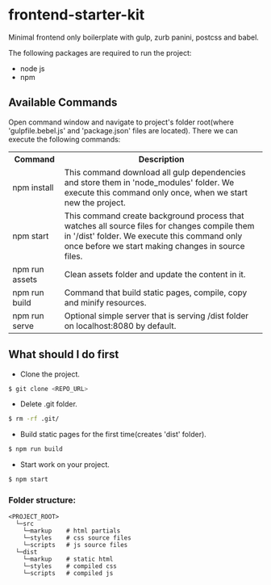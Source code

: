 # frontend-starter-kit
Minimal frontend only boilerplate with gulp, zurb panini, postcss and babel.

The following packages are required to run the project:
- node js
- npm

## Available Commands
Open command window and navigate to project's folder root(where 'gulpfile.bebel.js' and 'package.json' files are located). There we can execute the following commands:
<table width="100%">
  <tr>
    <th>Command</th>
    <th>Description</th>
  </tr>
  <tr>
    <td>npm install</td>
    <td>This command download all gulp dependencies and store them in 'node_modules' folder. We execute this command only once, when we start new the project.</td>
  </tr>
  <tr>
    <td>npm start</td>
    <td>This command create background process that watches all source files for changes compile them in '/dist' folder. We execute this command only once before we start making changes in source files.</td>
  </tr>
  <tr>
    <td>npm run assets</td>
    <td>Clean assets folder and update the content in it.</td>
  </tr>
  <tr>
    <td>npm run build</td>
    <td>Command that build static pages, compile, copy and minify resources.</td>
  </tr>
  <tr>
    <td>npm run serve</td>
    <td>Optional simple server that is serving /dist folder on localhost:8080 by default.</td>
  </tr>
</table>

## What should I do first
- Clone the project.
```sh
$ git clone <REPO_URL>
```
- Delete .git folder.
```sh
$ rm -rf .git/
```
- Build static pages for the first time(creates 'dist' folder).
```sh
$ npm run build
```
- Start work on your project.
```sh
$ npm start
```

### Folder structure:
```
<PROJECT_ROOT>
  └─src
    └─markup    # html partials
    └─styles    # css source files
    └─scripts   # js source files
  └─dist
    └─markup    # static html
    └─styles    # compiled css
    └─scripts   # compiled js
```
